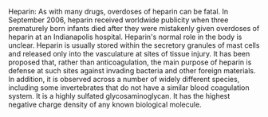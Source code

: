 Heparin: As with many drugs, overdoses of heparin can be fatal. In September 2006, heparin received worldwide publicity when three prematurely born infants died after they were mistakenly given overdoses of heparin at an Indianapolis hospital. Heparin's normal role in the body is unclear. Heparin is usually stored within the secretory granules of mast cells and released only into the vasculature at sites of tissue injury. It has been proposed that, rather than anticoagulation, the main purpose of heparin is defense at such sites against invading bacteria and other foreign materials. In addition, it is observed across a number of widely different species, including some invertebrates that do not have a similar blood coagulation system. It is a highly sulfated glycosaminoglycan. It has the highest negative charge density of any known biological molecule.
